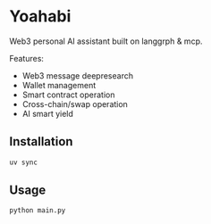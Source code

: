 # Yoahabi

Web3 personal AI assistant built on langgrph & mcp.

Features:
- Web3 message deepresearch
- Wallet management
- Smart contract operation
- Cross-chain/swap operation
- AI smart yield

## Installation

```bash
uv sync
```

## Usage

```bash
python main.py
``` 

